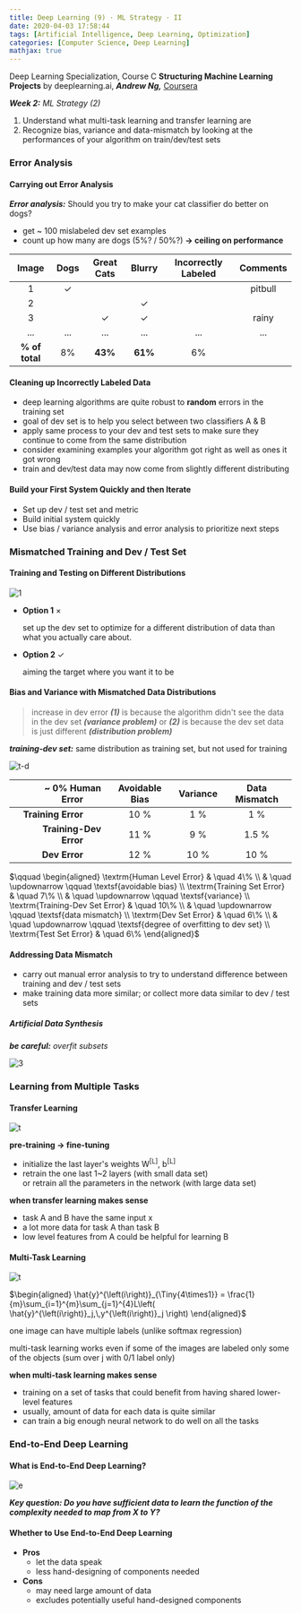 ```yaml
---
title: Deep Learning (9) · ML Strategy · II
date: 2020-04-03 17:58:44
tags: [Artificial Intelligence, Deep Learning, Optimization]
categories: [Computer Science, Deep Learning]
mathjax: true
---
```


Deep Learning Specialization, Course C
**Structuring Machine Learning Projects** by deeplearning.ai, ***Andrew Ng,*** [Coursera](https://www.coursera.org/learn/neural-networks-deep-learning/home/info)

***Week 2:*** *ML Strategy (2)*

1. Understand what multi-task learning and transfer learning are
2. Recognize bias, variance and data-mismatch by looking at the performances of your algorithm on train/dev/test sets

<!-- more -->

### Error Analysis

#### Carrying out Error Analysis

***Error analysis:*** Should you try to make your cat classifier do better on dogs?

- get ~ 100 mislabeled dev set examples
- count up how many are dogs (5%? / 50%?) **→ ceiling on  performance**

|     Image      | Dogs | Great Cats | Blurry  | Incorrectly Labeled | Comments |
| :------------: | :--: | :--------: | :-----: | :-----------------: | :------: |
|       1        |  ✓   |            |         |                     | pitbull  |
|       2        |      |            |    ✓    |                     |          |
|       3        |      |     ✓      |    ✓    |                     |  rainy   |
|      ...       | ...  |    ...     |   ...   |         ...         |   ...    |
| **% of total** |  8%  |  **43%**   | **61%** |         6%          |  &emsp;  |

#### Cleaning up Incorrectly Labeled Data

- deep learning algorithms are quite robust to **random** errors in the training set
- goal of dev set is to help you select between two classifiers A & B
- apply same process to your dev and test sets to make sure they continue to come from the same distribution
- consider examining examples your algorithm got right as well as ones it got wrong
- train and dev/test data may now come from slightly different distributing

#### Build your First System Quickly and then Iterate

- Set up dev / test set and metric
- Build initial system quickly
- Use bias / variance analysis and error analysis to prioritize next steps

### Mismatched Training and Dev / Test Set

#### Training and Testing on Different Distributions

![1](Deep-Learning-Andrew-Ng-9/1.png)

- **Option 1** ×

  set up the dev set to optimize for a different distribution of data than what you actually care about.

- **Option 2** ✓

  aiming the target where you want it to be

#### Bias and Variance with Mismatched Data Distributions

> increase in dev error ***(1)*** is because the algorithm didn't see the data in the dev set ***(variance problem)*** or ***(2)*** is because the dev set data is just different ***(distribution problem)***

***training-dev set:*** same distribution as training set, but not used for training

![t-d](Deep-Learning-Andrew-Ng-9/2.png)

|       ~ 0% Human Error&emsp;&emsp; | Avoidable Bias | Variance | Data Mismatch |
| ---------------------------------: | :------------: | :------: | :-----------: |
|     **Training Error**&emsp;&emsp; |      10 %      |   1 %    |      1 %      |
| **Training-Dev Error**&emsp;&emsp; |      11 %      |   9 %    |     1.5 %     |
|          **Dev Error**&emsp;&emsp; |      12 %      |   10 %   |     10 %      |

$\qquad \begin{aligned} \textrm{Human Level Error} & \quad 4\% \\ & \quad \updownarrow \qquad \textsf{avoidable bias} \\ \textrm{Training Set Error} & \quad 7\% \\ & \quad \updownarrow \qquad \textsf{variance} \\ \textrm{Training-Dev Set Error} & \quad 10\% \\ & \quad \updownarrow \qquad \textsf{data mismatch} \\ \textrm{Dev Set Error} & \quad 6\% \\ & \quad \updownarrow \qquad \textsf{degree of overfitting to dev set} \\ \textrm{Test Set Error} & \quad 6\%  \end{aligned}$

#### Addressing Data Mismatch

- carry out manual error analysis to try to understand difference between training and dev / test sets
- make training data more similar; or collect more data similar to dev / test sets

##### Artificial Data Synthesis

***be careful:*** *overfit subsets*

![3](Deep-Learning-Andrew-Ng-9/3.png)

### Learning from Multiple Tasks

#### Transfer Learning

![t](Deep-Learning-Andrew-Ng-9/4.png)

**pre-training → fine-tuning**

- initialize the last layer's weights W<sup>[L]</sup>, b<sup>[L]</sup>
- retrain the one last 1~2 layers (with small data set)  
  or retrain all the parameters in the network (with large data set)

**when transfer learning makes sense**

- task A and B have the same input x
- a lot more data for task A than task B
- low level features from A could be helpful for learning B

#### Multi-Task Learning

![t](Deep-Learning-Andrew-Ng-9/5.png)

$\begin{aligned} \hat{y}^{\left(i\right)}_{\Tiny{4\times1}} = \frac{1}{m}\sum_{i=1}^{m}\sum_{j=1}^{4}L\left( \hat{y}^{\left(i\right)}_j,\,y^{\left(i\right)}_j \right) \end{aligned}$

one image can have multiple labels (unlike softmax regression)

multi-task learning works even if some of the images are labeled only some of the objects (sum over j with 0/1 label only)

**when multi-task learning makes sense**

- training on a set of tasks that could benefit from having shared lower-level features
- usually, amount of data for each data is quite similar
- can train a big enough neural network to do well on all the tasks

### End-to-End Deep Learning

#### What is End-to-End Deep Learning?

![e](Deep-Learning-Andrew-Ng-9/6.png)

***Key question: Do you have sufficient data to learn the function of the complexity needed to map from X to Y?***

#### Whether to Use End-to-End Deep Learning

- **Pros**
  - let the data speak
  - less hand-designing of components needed
- **Cons**
  - may need large amount of data
  - excludes potentially useful hand-designed components

